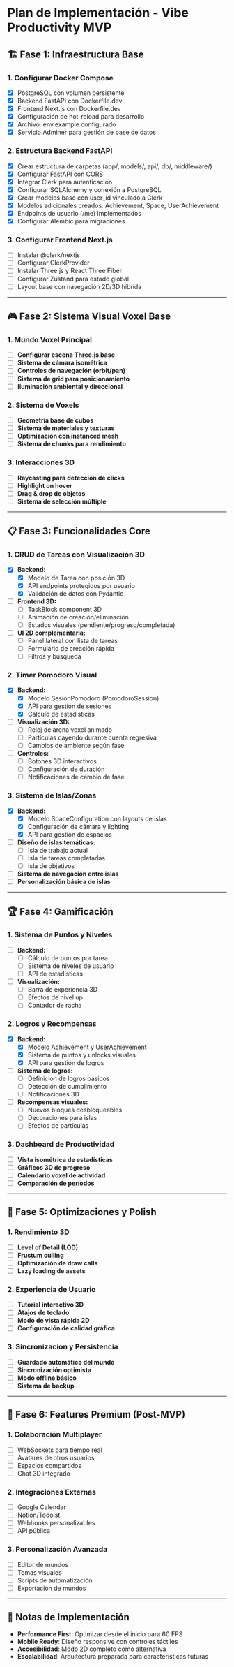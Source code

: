 # Plan de Implementación - Vibe Productivity MVP

## 🏗️ Fase 1: Infraestructura Base

### 1. Configurar Docker Compose
- [X] PostgreSQL con volumen persistente
- [X] Backend FastAPI con Dockerfile.dev
- [X] Frontend Next.js con Dockerfile.dev
- [X] Configuración de hot-reload para desarrollo
- [X] Archivo .env.example configurado
- [X] Servicio Adminer para gestión de base de datos

### 2. Estructura Backend FastAPI
- [X] Crear estructura de carpetas (app/, models/, api/, db/, middleware/)
- [X] Configurar FastAPI con CORS
- [X] Integrar Clerk para autenticación
- [X] Configurar SQLAlchemy y conexión a PostgreSQL
- [X] Crear modelos base con user_id vinculado a Clerk
- [X] Modelos adicionales creados: Achievement, Space, UserAchievement
- [X] Endpoints de usuario (/me) implementados
- [X] Configurar Alembic para migraciones

### 3. Configurar Frontend Next.js
- [ ] Instalar @clerk/nextjs
- [ ] Configurar ClerkProvider
- [ ] Instalar Three.js y React Three Fiber
- [ ] Configurar Zustand para estado global
- [ ] Layout base con navegación 2D/3D híbrida

---

## 🎮 Fase 2: Sistema Visual Voxel Base

### 1. Mundo Voxel Principal
- [ ] **Configurar escena Three.js base**
- [ ] **Sistema de cámara isométrica**
- [ ] **Controles de navegación (orbit/pan)**
- [ ] **Sistema de grid para posicionamiento**
- [ ] **Iluminación ambiental y direccional**

### 2. Sistema de Voxels
- [ ] **Geometría base de cubos**
- [ ] **Sistema de materiales y texturas**
- [ ] **Optimización con instanced mesh**
- [ ] **Sistema de chunks para rendimiento**

### 3. Interacciones 3D
- [ ] **Raycasting para detección de clicks**
- [ ] **Highlight on hover**
- [ ] **Drag & drop de objetos**
- [ ] **Sistema de selección múltiple**

---

## 📋 Fase 3: Funcionalidades Core

### 1. CRUD de Tareas con Visualización 3D
- [X] **Backend:**
  - [X] Modelo de Tarea con posición 3D
  - [X] API endpoints protegidos por usuario
  - [X] Validación de datos con Pydantic
- [ ] **Frontend 3D:**
  - [ ] TaskBlock component 3D
  - [ ] Animación de creación/eliminación
  - [ ] Estados visuales (pendiente/progreso/completada)
- [ ] **UI 2D complementaria:**
  - [ ] Panel lateral con lista de tareas
  - [ ] Formulario de creación rápida
  - [ ] Filtros y búsqueda

### 2. Timer Pomodoro Visual
- [X] **Backend:**
  - [X] Modelo SesionPomodoro (PomodoroSession)
  - [X] API para gestión de sesiones
  - [X] Cálculo de estadísticas
- [ ] **Visualización 3D:**
  - [ ] Reloj de arena voxel animado
  - [ ] Partículas cayendo durante cuenta regresiva
  - [ ] Cambios de ambiente según fase
- [ ] **Controles:**
  - [ ] Botones 3D interactivos
  - [ ] Configuración de duración
  - [ ] Notificaciones de cambio de fase

### 3. Sistema de Islas/Zonas
- [X] **Backend:**
  - [X] Modelo SpaceConfiguration con layouts de islas
  - [X] Configuración de cámara y lighting
  - [X] API para gestión de espacios
- [ ] **Diseño de islas temáticas:**
  - [ ] Isla de trabajo actual
  - [ ] Isla de tareas completadas
  - [ ] Isla de objetivos
- [ ] **Sistema de navegación entre islas**
- [ ] **Personalización básica de islas**

---

## 🏆 Fase 4: Gamificación

### 1. Sistema de Puntos y Niveles
- [ ] **Backend:**
  - [ ] Cálculo de puntos por tarea
  - [ ] Sistema de niveles de usuario
  - [ ] API de estadísticas
- [ ] **Visualización:**
  - [ ] Barra de experiencia 3D
  - [ ] Efectos de nivel up
  - [ ] Contador de racha

### 2. Logros y Recompensas
- [X] **Backend:**
  - [X] Modelo Achievement y UserAchievement
  - [X] Sistema de puntos y unlocks visuales
  - [X] API para gestión de logros
- [ ] **Sistema de logros:**
  - [ ] Definición de logros básicos
  - [ ] Detección de cumplimiento
  - [ ] Notificaciones 3D
- [ ] **Recompensas visuales:**
  - [ ] Nuevos bloques desbloqueables
  - [ ] Decoraciones para islas
  - [ ] Efectos de partículas

### 3. Dashboard de Productividad
- [ ] **Vista isométrica de estadísticas**
- [ ] **Gráficos 3D de progreso**
- [ ] **Calendario voxel de actividad**
- [ ] **Comparación de períodos**

---

## 🚀 Fase 5: Optimizaciones y Polish

### 1. Rendimiento 3D
- [ ] **Level of Detail (LOD)**
- [ ] **Frustum culling**
- [ ] **Optimización de draw calls**
- [ ] **Lazy loading de assets**

### 2. Experiencia de Usuario
- [ ] **Tutorial interactivo 3D**
- [ ] **Atajos de teclado**
- [ ] **Modo de vista rápida 2D**
- [ ] **Configuración de calidad gráfica**

### 3. Sincronización y Persistencia
- [ ] **Guardado automático del mundo**
- [ ] **Sincronización optimista**
- [ ] **Modo offline básico**
- [ ] **Sistema de backup**

---

## 💎 Fase 6: Features Premium (Post-MVP)

### 1. Colaboración Multiplayer
- [ ] WebSockets para tiempo real
- [ ] Avatares de otros usuarios
- [ ] Espacios compartidos
- [ ] Chat 3D integrado

### 2. Integraciones Externas
- [ ] Google Calendar
- [ ] Notion/Todoist
- [ ] Webhooks personalizables
- [ ] API pública

### 3. Personalización Avanzada
- [ ] Editor de mundos
- [ ] Temas visuales
- [ ] Scripts de automatización
- [ ] Exportación de mundos

---

## 📝 Notas de Implementación

- **Performance First**: Optimizar desde el inicio para 60 FPS
- **Mobile Ready**: Diseño responsive con controles táctiles
- **Accesibilidad**: Modo 2D completo como alternativa
- **Escalabilidad**: Arquitectura preparada para características futuras